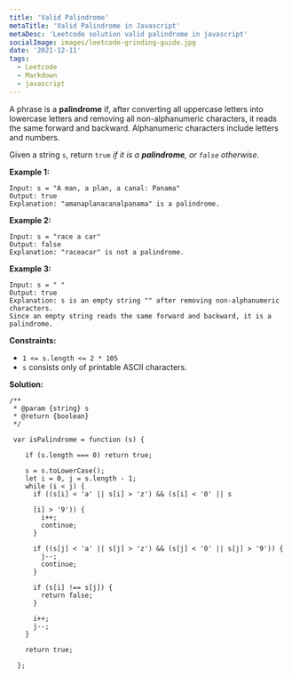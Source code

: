 ```yaml
---
title: 'Valid Palindrome'
metaTitle: 'Valid Palindrome in Javascript'
metaDesc: 'Leetcode solution valid palindrome in javascript'
socialImage: images/leetcode-grinding-guide.jpg
date: '2021-12-11'
tags:
  - Leetcode
  - Markdown
  - javascript
---
```


A phrase is a __palindrome__ if, after converting all uppercase letters into lowercase letters and removing all non-alphanumeric characters, it reads the same forward and backward. Alphanumeric characters include letters and numbers.

Given a string `s`, return `true` *if it is a __palindrome__, or `false` otherwise*.

 
__Example 1:__
```
Input: s = "A man, a plan, a canal: Panama"
Output: true
Explanation: "amanaplanacanalpanama" is a palindrome.
```

__Example 2:__
```
Input: s = "race a car"
Output: false
Explanation: "raceacar" is not a palindrome.
```

__Example 3:__
```
Input: s = " "
Output: true
Explanation: s is an empty string "" after removing non-alphanumeric characters.
Since an empty string reads the same forward and backward, it is a palindrome.
``` 

__Constraints:__

* `1 <= s.length <= 2 * 105`
* `s` consists only of printable ASCII characters.

__Solution:__

```pwsh
/**
 * @param {string} s
 * @return {boolean}
 */

 var isPalindrome = function (s) {

    if (s.length === 0) return true;
  
    s = s.toLowerCase();
    let i = 0, j = s.length - 1;
    while (i < j) {
      if ((s[i] < 'a' || s[i] > 'z') && (s[i] < '0' || s
  
      [i] > '9')) {
        i++;
        continue;
      }
  
      if ((s[j] < 'a' || s[j] > 'z') && (s[j] < '0' || s[j] > '9')) {
        j--;
        continue;
      }
  
      if (s[i] !== s[j]) {
        return false;
      }
      
      i++;
      j--;
    }
  
    return true;
  
  };
```